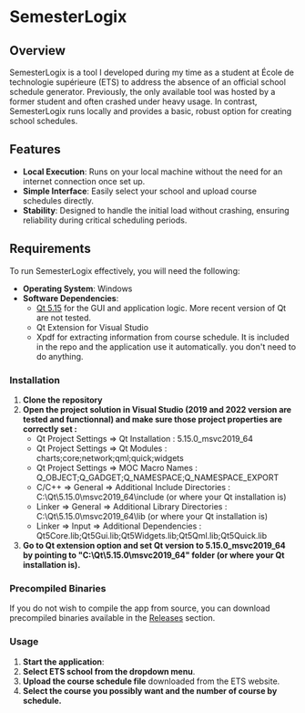 # SemesterLogix

## Overview
SemesterLogix is a tool I developed during my time as a student at École de technologie supérieure (ETS) to address the absence of an official school schedule generator. Previously, the only available tool was hosted by a former student and often crashed under heavy usage. In contrast, SemesterLogix runs locally and provides a basic, robust option for creating school schedules.

## Features
- **Local Execution**: Runs on your local machine without the need for an internet connection once set up.
- **Simple Interface**: Easily select your school and upload course schedules directly.
- **Stability**: Designed to handle the initial load without crashing, ensuring reliability during critical scheduling periods.

## Requirements
To run SemesterLogix effectively, you will need the following:

- **Operating System**: Windows
- **Software Dependencies**:
  - [Qt 5.15](https://www.qt.io/download) for the GUI and application logic. More recent version of Qt are not tested.
  - Qt Extension for Visual Studio
  - Xpdf for extracting information from course schedule. It is included in the repo and the application use it automatically. you don't need to do anything. 

### Installation
1. **Clone the repository**
2. **Open the project solution in Visual Studio (2019 and 2022 version are tested and functionnal) and make sure those project properties are correctly set :**
   - Qt Project Settings => Qt Installation : 5.15.0_msvc2019_64
   - Qt Project Settings => Qt Modules : charts;core;network;qml;quick;widgets
   - Qt Project Settings => MOC Macro Names : Q_OBJECT;Q_GADGET;Q_NAMESPACE;Q_NAMESPACE_EXPORT
   - C/C++ => General => Additional Include Directories : C:\Qt\5.15.0\msvc2019_64\include (or where your Qt installation is)
   - Linker => General => Additional Library Directories : C:\Qt\5.15.0\msvc2019_64\lib (or where your Qt installation is)
   - Linker => Input => Additional Dependencies : Qt5Core.lib;Qt5Gui.lib;Qt5Widgets.lib;Qt5Qml.lib;Qt5Quick.lib
3. **Go to Qt extension option and set Qt version to 5.15.0_msvc2019_64 by pointing to "C:\Qt\5.15.0\msvc2019_64" folder (or where your Qt installation is).**

### Precompiled Binaries
If you do not wish to compile the app from source, you can download precompiled binaries available in the [Releases](https://github.com/RickQuest/SemesterLogix/releases) section.

### Usage
1. **Start the application**:
2. **Select ETS school from the dropdown menu**.
3. **Upload the course schedule file** downloaded from the ETS website.
4. **Select the course you possibly want and the number of course by schedule.** 
